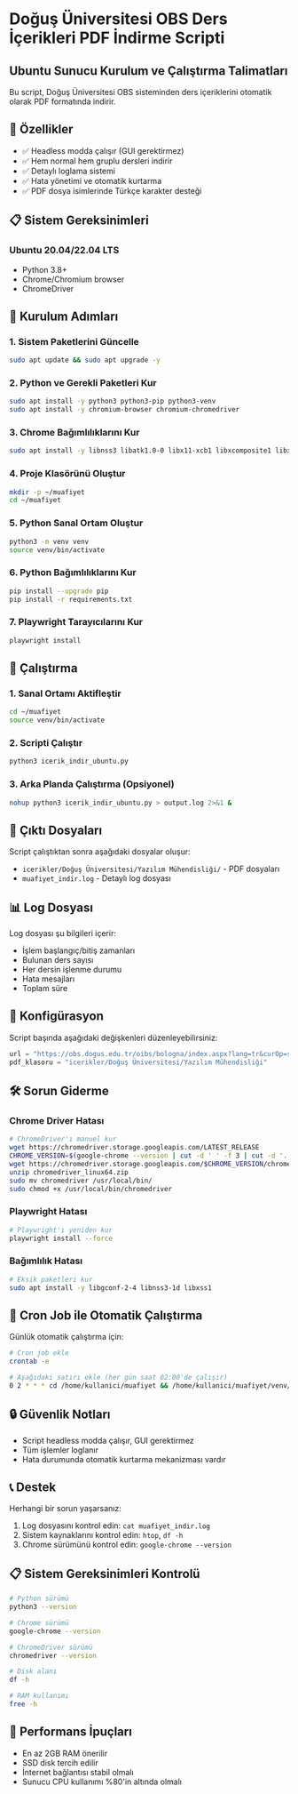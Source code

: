 # Doğuş Üniversitesi OBS Ders İçerikleri PDF İndirme Scripti
## Ubuntu Sunucu Kurulum ve Çalıştırma Talimatları

Bu script, Doğuş Üniversitesi OBS sisteminden ders içeriklerini otomatik olarak PDF formatında indirir.

## 🚀 Özellikler

- ✅ Headless modda çalışır (GUI gerektirmez)
- ✅ Hem normal hem gruplu dersleri indirir
- ✅ Detaylı loglama sistemi
- ✅ Hata yönetimi ve otomatik kurtarma
- ✅ PDF dosya isimlerinde Türkçe karakter desteği

## 📋 Sistem Gereksinimleri

### Ubuntu 20.04/22.04 LTS
- Python 3.8+
- Chrome/Chromium browser
- ChromeDriver

## 🔧 Kurulum Adımları

### 1. Sistem Paketlerini Güncelle
```bash
sudo apt update && sudo apt upgrade -y
```

### 2. Python ve Gerekli Paketleri Kur
```bash
sudo apt install -y python3 python3-pip python3-venv
sudo apt install -y chromium-browser chromium-chromedriver
```

### 3. Chrome Bağımlılıklarını Kur
```bash
sudo apt install -y libnss3 libatk1.0-0 libx11-xcb1 libxcomposite1 libxdamage1 libxrandr2 libgbm1 libasound2 libpangocairo-1.0-0 libatspi2.0-0 libcups2 libdrm2 libgtk-3-0 libxss1 libxshmfence1 libxinerama1 libpango-1.0-0 libxext6 libxfixes3 libxrender1 libxtst6 fonts-liberation libappindicator3-1 libdbusmenu-glib4 libdbusmenu-gtk3-4 libindicator3-7
```

### 4. Proje Klasörünü Oluştur
```bash
mkdir -p ~/muafiyet
cd ~/muafiyet
```

### 5. Python Sanal Ortam Oluştur
```bash
python3 -m venv venv
source venv/bin/activate
```

### 6. Python Bağımlılıklarını Kur
```bash
pip install --upgrade pip
pip install -r requirements.txt
```

### 7. Playwright Tarayıcılarını Kur
```bash
playwright install
```

## 🚀 Çalıştırma

### 1. Sanal Ortamı Aktifleştir
```bash
cd ~/muafiyet
source venv/bin/activate
```

### 2. Scripti Çalıştır
```bash
python3 icerik_indir_ubuntu.py
```

### 3. Arka Planda Çalıştırma (Opsiyonel)
```bash
nohup python3 icerik_indir_ubuntu.py > output.log 2>&1 &
```

## 📁 Çıktı Dosyaları

Script çalıştıktan sonra aşağıdaki dosyalar oluşur:

- `icerikler/Doğuş Üniversitesi/Yazılım Mühendisliği/` - PDF dosyaları
- `muafiyet_indir.log` - Detaylı log dosyası

## 📊 Log Dosyası

Log dosyası şu bilgileri içerir:
- İşlem başlangıç/bitiş zamanları
- Bulunan ders sayısı
- Her dersin işlenme durumu
- Hata mesajları
- Toplam süre

## 🔧 Konfigürasyon

Script başında aşağıdaki değişkenleri düzenleyebilirsiniz:

```python
url = "https://obs.dogus.edu.tr/oibs/bologna/index.aspx?lang=tr&curOp=showPac&curUnit=3&curSunit=76"
pdf_klasoru = "icerikler/Doğuş Üniversitesi/Yazılım Mühendisliği"
```

## 🛠️ Sorun Giderme

### Chrome Driver Hatası
```bash
# ChromeDriver'ı manuel kur
wget https://chromedriver.storage.googleapis.com/LATEST_RELEASE
CHROME_VERSION=$(google-chrome --version | cut -d ' ' -f 3 | cut -d '.' -f 1)
wget https://chromedriver.storage.googleapis.com/$CHROME_VERSION/chromedriver_linux64.zip
unzip chromedriver_linux64.zip
sudo mv chromedriver /usr/local/bin/
sudo chmod +x /usr/local/bin/chromedriver
```

### Playwright Hatası
```bash
# Playwright'ı yeniden kur
playwright install --force
```

### Bağımlılık Hatası
```bash
# Eksik paketleri kur
sudo apt install -y libgconf-2-4 libnss3-1d libxss1
```

## 📝 Cron Job ile Otomatik Çalıştırma

Günlük otomatik çalıştırma için:

```bash
# Cron job ekle
crontab -e

# Aşağıdaki satırı ekle (her gün saat 02:00'de çalışır)
0 2 * * * cd /home/kullanici/muafiyet && /home/kullanici/muafiyet/venv/bin/python3 /home/kullanici/muafiyet/icerik_indir_ubuntu.py
```

## 🔒 Güvenlik Notları

- Script headless modda çalışır, GUI gerektirmez
- Tüm işlemler loglanır
- Hata durumunda otomatik kurtarma mekanizması vardır

## 📞 Destek

Herhangi bir sorun yaşarsanız:
1. Log dosyasını kontrol edin: `cat muafiyet_indir.log`
2. Sistem kaynaklarını kontrol edin: `htop`, `df -h`
3. Chrome sürümünü kontrol edin: `google-chrome --version`

## 📋 Sistem Gereksinimleri Kontrolü

```bash
# Python sürümü
python3 --version

# Chrome sürümü
google-chrome --version

# ChromeDriver sürümü
chromedriver --version

# Disk alanı
df -h

# RAM kullanımı
free -h
```

## 🎯 Performans İpuçları

- En az 2GB RAM önerilir
- SSD disk tercih edilir
- İnternet bağlantısı stabil olmalı
- Sunucu CPU kullanımı %80'in altında olmalı 